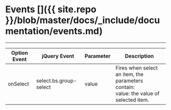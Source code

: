 # Events []({{ site.repo }}/blob/master/docs/_include/documentation/events.md)

---

<table class="table"
       data-toggle="table"
       data-search="true"
       data-show-toggle="true"
       data-show-columns="true"
       data-mobile-responsive="true">
    <thead>
    <tr>
        <th>Option Event</th>
        <th>jQuery Event</th>
        <th>Parameter</th>
        <th>Description</th>
    </tr>
    </thead>
    <tbody>
    <tr>
        <td>onSelect</td>
        <td>select.bs.group-select</td>
        <td>value</td>
        <td>
        Fires when select an item, the parameters contain: <br>
        value: the value of selected item.
        </td>
    </tr>
    </tbody>
</table>
